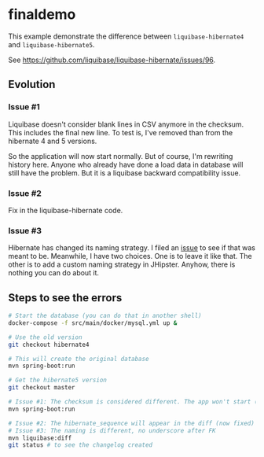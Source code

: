 # finaldemo

This example demonstrate the difference between `liquibase-hibernate4` and `liquibase-hibernate5`.

See https://github.com/liquibase/liquibase-hibernate/issues/96.

## Evolution

### Issue #1

Liquibase doesn't consider blank lines in CSV anymore in the checksum. This includes the final
new line. To test is, I've removed than from the hibernate 4 and 5 versions.

So the application will now start normally. But of course, I'm rewriting history here. Anyone
who already have done a load data in database will still have the problem. But it is a liquibase
backward compatibility issue.

### Issue #2

Fix in the liquibase-hibernate code.

### Issue #3

Hibernate has changed its naming strategy. I filed an [issue](https://hibernate.atlassian.net/browse/HHH-11193) 
to see if that was meant to be. Meanwhile, I have two choices. One is to leave it like that. The other is to add a custom naming strategy in JHipster. Anyhow, there is nothing you can do about it.
## Steps to see the errors

```bash
# Start the database (you can do that in another shell)
docker-compose -f src/main/docker/mysql.yml up &

# Use the old version
git checkout hibernate4

# This will create the original database
mvn spring-boot:run

# Get the hibernate5 version
git checkout master

# Issue #1: The checksum is considered different. The app won't start (now fixed)
mvn spring-boot:run

# Issue #2: The hibernate_sequence will appear in the diff (now fixed)
# Issue #3: The naming is different, no underscore after FK
mvn liquibase:diff
git status # to see the changelog created
```

